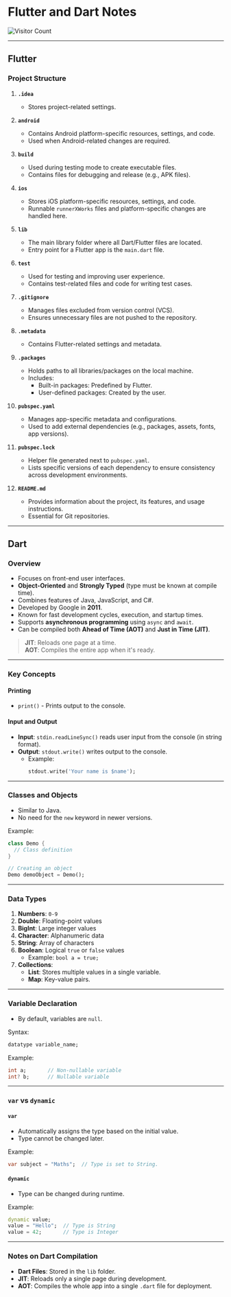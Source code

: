 # Flutter and Dart Notes
![Visitor Count](https://img.shields.io/badge/Visitor%20Count-0-brightgreen)

---

## Flutter

### Project Structure

1. **`.idea`**  
   - Stores project-related settings.

2. **`android`**  
   - Contains Android platform-specific resources, settings, and code.  
   - Used when Android-related changes are required.

3. **`build`**  
   - Used during testing mode to create executable files.  
   - Contains files for debugging and release (e.g., APK files).

4. **`ios`**  
   - Stores iOS platform-specific resources, settings, and code.  
   - Runnable `runnerXWorks` files and platform-specific changes are handled here.

5. **`lib`**  
   - The main library folder where all Dart/Flutter files are located.  
   - Entry point for a Flutter app is the `main.dart` file.

6. **`test`**  
   - Used for testing and improving user experience.  
   - Contains test-related files and code for writing test cases.

7. **`.gitignore`**  
   - Manages files excluded from version control (VCS).  
   - Ensures unnecessary files are not pushed to the repository.

8. **`.metadata`**  
   - Contains Flutter-related settings and metadata.

9. **`.packages`**  
   - Holds paths to all libraries/packages on the local machine.  
   - Includes:
     - Built-in packages: Predefined by Flutter.
     - User-defined packages: Created by the user.

10. **`pubspec.yaml`**  
    - Manages app-specific metadata and configurations.  
    - Used to add external dependencies (e.g., packages, assets, fonts, app versions).

11. **`pubspec.lock`**  
    - Helper file generated next to `pubspec.yaml`.  
    - Lists specific versions of each dependency to ensure consistency across development environments.

12. **`README.md`**  
    - Provides information about the project, its features, and usage instructions.  
    - Essential for Git repositories.

---

## Dart

### Overview

- Focuses on front-end user interfaces.  
- **Object-Oriented** and **Strongly Typed** (type must be known at compile time).  
- Combines features of Java, JavaScript, and C#.  
- Developed by Google in **2011**.  
- Known for fast development cycles, execution, and startup times.  
- Supports **asynchronous programming** using `async` and `await`.  
- Can be compiled both **Ahead of Time (AOT)** and **Just in Time (JIT)**.

> **JIT**: Reloads one page at a time.  
> **AOT**: Compiles the entire app when it's ready.

---

### Key Concepts

#### Printing

- `print()` - Prints output to the console.

#### Input and Output

- **Input**: `stdin.readLineSync()` reads user input from the console (in string format).  
- **Output**: `stdout.write()` writes output to the console.  
  - Example:  
    ```dart
    stdout.write('Your name is $name');
    ```

---

### Classes and Objects

- Similar to Java.  
- No need for the `new` keyword in newer versions.  

Example:  
```dart
class Demo {
  // Class definition
}

// Creating an object
Demo demoObject = Demo();
```

---

### Data Types

1. **Numbers**: `0-9`  
2. **Double**: Floating-point values  
3. **BigInt**: Large integer values  
4. **Character**: Alphanumeric data  
5. **String**: Array of characters  
6. **Boolean**: Logical `true` or `false` values  
   - Example: `bool a = true;`  
7. **Collections**:  
   - **List**: Stores multiple values in a single variable.  
   - **Map**: Key-value pairs.

---

### Variable Declaration

- By default, variables are `null`.  

Syntax:  
```dart
datatype variable_name;
```

Example:  
```dart
int a;       // Non-nullable variable
int? b;      // Nullable variable
```

---

### `var` vs `dynamic`

#### **`var`**
- Automatically assigns the type based on the initial value.  
- Type cannot be changed later.  

Example:  
```dart
var subject = "Maths";  // Type is set to String.
```

#### **`dynamic`**
- Type can be changed during runtime.  

Example:  
```dart
dynamic value;
value = "Hello";  // Type is String
value = 42;       // Type is Integer
```

---

### Notes on Dart Compilation

- **Dart Files**: Stored in the `lib` folder.  
- **JIT**: Reloads only a single page during development.  
- **AOT**: Compiles the whole app into a single `.dart` file for deployment.
